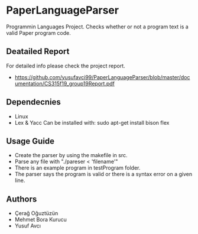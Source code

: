 # PaperLanguageParser

Programmin Languages Project. Checks whether or not a program text is a valid Paper program code.

## Deatailed Report

For detailed info please check the project report.
* https://github.com/yusufavci99/PaperLanguageParser/blob/master/documentation/CS315f19_group19Report.pdf

## Dependecnies

* Linux
* Lex & Yacc
Can be installed with: sudo apt-get install bison flex

## Usage Guide

* Create the parser by using the makefile in src.
* Parse any file with "./pareser < 'filename'"
* There is an example program in testProgram folder.
* The parser says the program is valid or there is a syntax error on a given line.

## Authors

* Çerağ Oğuztüzün
* Mehmet Bora Kurucu
* Yusuf Avcı



